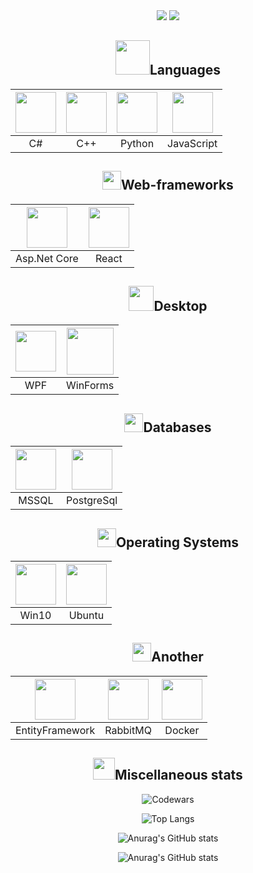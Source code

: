 <!--  Приветствие и направление разработки -->


<div align="center">
  <img src="https://readme-typing-svg.herokuapp.com?size=25&duration=1000&color=16EB00&center=true&vCenter=true&width=25&height=25&lines=%3E"/>
  <img src="https://readme-typing-svg.herokuapp.com?font=Fira+Code&size=25&pause=1000&color=000000&vCenter=true&width=310&height=25&lines=Hi+there%2C+I'm+Dmitrij;Back-end+developer"/>
</div>


<!-- Языки  -->
  
  
<h2 align="center">
  <img width=55px src="https://user-images.githubusercontent.com/86602542/169523990-981beff5-097f-4ba2-af24-fc64a74bfa5e.gif"/>Languages
</h2>
<div align="center">  

  | <img width=65px src="https://user-images.githubusercontent.com/86602542/169523940-1eaa39d9-0dc6-4aa0-9d0b-ac440473a052.png"/> | <img width=65px src="https://user-images.githubusercontent.com/86602542/197863225-493d6828-ecb8-4ddd-8555-0a7b4addc8c4.png"/> | <img width=65px src="https://user-images.githubusercontent.com/86602542/169524407-920644ab-78ee-499d-af82-0a4f38af26b0.png"/> | <img width=65px src="https://github.com/tovDmitrij/tovDmitrij/assets/86602542/04ea9835-fadd-42cc-a2dd-3edec8c5298b"/> |
  | :-: | :-: | :-: | :-: |
  | C# | C++| Python | JavaScript
  
</div>


<!-- Веб-фреймворки -->


<h2 align="center">
  <img height=30px src="https://user-images.githubusercontent.com/86602542/197358925-81de702b-9efb-4c8a-84cb-35a5a8bfef62.gif"/>Web-frameworks
</h2>
<div align="center">

  | <img width=65px src="https://user-images.githubusercontent.com/86602542/197358883-d3e90aea-6299-4bf6-a05f-86c7a8d68f62.png"/> | <img width=65px src="https://user-images.githubusercontent.com/86602542/225348609-f5a7c93d-b0e4-4392-962a-f7f44f7e432f.png"/>
  | :-: | :-: |
  | Asp.Net Core | React
  
</div>


<!-- Десктоп -->


<h2 align="center">
  <img height=40px src="https://user-images.githubusercontent.com/86602542/169526105-70cd46cf-98b7-4547-be82-049d1794357f.gif"/>Desktop
</h2>
<div align="center">

  | <img width=65px src="https://user-images.githubusercontent.com/86602542/169524774-847a9d66-e57b-48b1-bc04-04263798d7ad.png"/> | <img width=75px src="https://user-images.githubusercontent.com/86602542/217938679-3756572a-fc8c-4bfc-96a5-f3d35884adf9.png"/> |
  | :-: | :-: |
  | WPF | WinForms |
  
</div>


<!-- Базы данных  -->


<h2 align="center">
  <img height=30px src="https://user-images.githubusercontent.com/86602542/169535904-f7b4c627-b7a1-4689-9727-138587107fd5.gif"/>Databases
</h2>
<div align="center">
  
  | <img width=65px src="https://user-images.githubusercontent.com/86602542/169476599-0fbba1f1-a150-47cc-bf24-aa92e4171f7b.png"/> | <img width=65px src="https://user-images.githubusercontent.com/86602542/200839167-c81c3343-1082-42ac-9b7d-ddc2c7184899.png"/> |
  | :-: | :-: |
  | MSSQL | PostgreSql |

</div>


<!--  Операционные системы  -->


<h2 align="center">
  <img height=30px src="https://user-images.githubusercontent.com/86602542/170211393-c0f2dd08-1da7-40cd-bb44-1a3216b4d7ee.gif"/>Operating Systems
</h2>
<div align="center">
  
  | <img width=65px src="https://user-images.githubusercontent.com/86602542/170212088-9b55c4ba-77da-4ca3-97dd-8067e1369d59.png"/> | <img width=65px src="https://user-images.githubusercontent.com/86602542/170211813-77cfbd5f-9829-428a-821a-3db0a2f3d57a.png"/> |
  | :-: | :-: |
  | Win10 | Ubuntu |
  
</div>


<!--  Прочее  -->


<h2 align="center">
  <img height=30px src="https://user-images.githubusercontent.com/86602542/169530095-ed0f5691-96e5-49fb-9122-e62670643361.gif"/>Another
</h2>
<div align="center">
  
  | <img width=65px src="https://user-images.githubusercontent.com/86602542/203132485-6102f837-e29b-46dc-81ab-1f797a906a60.png"/> | <img width=65px src="https://user-images.githubusercontent.com/86602542/225349656-d8a3d861-963a-4ba9-9a1d-2ac8ef181e72.png"/> | <img width=65px src="https://user-images.githubusercontent.com/86602542/225350609-9a4a7fab-a44b-4e65-a333-0fde261d2333.png"/> |
  | :-: | :-: | :-: |
  | EntityFramework | RabbitMQ | Docker |
  
</div>


<!-- GitHub статистика -->


<h2 align="center">
  <img height="35px" src="https://user-images.githubusercontent.com/86602542/169537286-37882072-0bf6-4153-819d-0da3b5cce4a7.gif">Miscellaneous stats
</h2>
<div align="center">
  
![Codewars](https://www.codewars.com/users/tovDmitrij/badges/large)
  
![Top Langs](https://github-readme-stats.vercel.app/api/top-langs/?username=tovDmitrij&langs_count=6&hide_title=true&count_private=true)  

![Anurag's GitHub stats](https://github-readme-stats.vercel.app/api?username=tovDmitrij&show_icons=true&theme=light&text_color=434d58&hide_title=true) 

![Anurag's GitHub stats](https://github-readme-streak-stats.herokuapp.com/?user=tovdmitrij&count-private=true&theme=light) 
  
</div>
